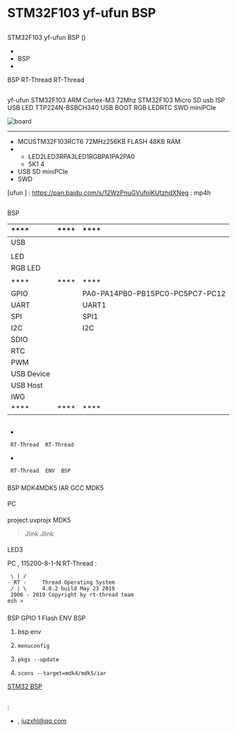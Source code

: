 # STM32F103 yf-ufun  BSP 

## 

 STM32F103 yf-ufun  BSP () 



- 
- BSP 
- 

 BSP RT-Thread  RT-Thread 

## 

yf-ufun STM32F103  ARM Cortex-M3  72Mhz STM32F103  Micro SD usb ISP USB LED TTP224N-BSBCH340 USB BOOT RGB LEDRTC SWD  miniPCIe 



![board](figures/board.jpg)

 **** 

- MCUSTM32F103RCT6 72MHz256KB FLASH 48KB RAM
- 
  - LED2LED3RPA3LED1RGBPA1PA2PA0
  - 5K1 4
- USB SD miniPCIe 
-  SWD 

 [ufun ] :  https://pan.baidu.com/s/12WzPnuGVufoiKUtzhdXNeg :  mp4h

## 

 BSP 

| ****      | **** | ****                             |
| :----------------- | :----------: | :------------------------------------|
| USB         |          |                                       |
|             |      |                                       |
| LED               |          |                                       |
| RGB LED           |      |                                       |
|           |      |                                       |
| ****      | **** | ****                              |
| GPIO              |          | PA0-PA14PB0-PB15PC0-PC5PC7-PC12 |
| UART              |          | UART1                                 |
| SPI               |      | SPI1 |
| I2C               |      |  I2C |
| SDIO              |      |                                       |
| RTC               |      |                                       |
| PWM               |      |                                       |
| USB Device        |      |                                       |
| USB Host          |      | 		                               |
| IWG               |      | 		                               |
| ****      | **** | ****                              |

## 



- 

     RT-Thread  RT-Thread  

- 

     RT-Thread  ENV  BSP 

### 

 BSP  MDK4MDK5  IAR  GCC  MDK5 

#### 

 PC

#### 

 project.uvprojx  MDK5 

>  Jlink  Jlink 

#### 

LED3 

 PC , 115200-8-1-N RT-Thread :

```
 \ | /
- RT -     Thread Operating System
 / | \     4.0.2 build May 23 2019
 2006 - 2019 Copyright by rt-thread team
msh >
```

### 

 BSP  GPIO  1  Flash  ENV BSP 

1.  bsp  env 

2. `menuconfig`

3. `pkgs --update`

4. `scons --target=mdk4/mdk5/iar` 

 [STM32  BSP ](../docs/STM32BSP.md)

## 

## 

:

-  [](https://github.com/lhxzui), <iuzxhl@qq.com>